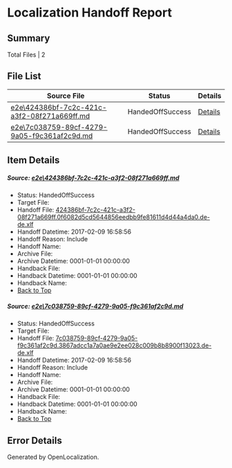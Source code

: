 # <a name='report-top'></a> Localization Handoff Report

## Summary
 Total Files | 2

## File List
 Source File | Status | Details 
 ----------- | ------ | ------- 
 [e2e\424386bf-7c2c-421c-a3f2-08f271a669ff.md](https://github.com/OpenLocalizationTestOrg/ol-test0/blob/d714038fb0ad9ae82fb5cb2b6b4db8b75d9f5fdc/e2e/424386bf-7c2c-421c-a3f2-08f271a669ff.md) | HandedOffSuccess | [Details](#013437a1bcdb8376ef9b43dfcac562f7b949ac731)
 [e2e\7c038759-89cf-4279-9a05-f9c361af2c9d.md](https://github.com/OpenLocalizationTestOrg/ol-test0/blob/d714038fb0ad9ae82fb5cb2b6b4db8b75d9f5fdc/e2e/7c038759-89cf-4279-9a05-f9c361af2c9d.md) | HandedOffSuccess | [Details](#7d92de0e7e3745973a08fa08e1640efc9128ad6c2)

## Item Details
##### <a name='013437a1bcdb8376ef9b43dfcac562f7b949ac731'></a> Source: [e2e\424386bf-7c2c-421c-a3f2-08f271a669ff.md](https://github.com/OpenLocalizationTestOrg/ol-test0/blob/d714038fb0ad9ae82fb5cb2b6b4db8b75d9f5fdc/e2e/424386bf-7c2c-421c-a3f2-08f271a669ff.md)
* Status: HandedOffSuccess
* Target File: 
* Handoff File: [424386bf-7c2c-421c-a3f2-08f271a669ff.0f6082d5cd5644856eedbb9fe81611d4d44a4da0.de-de.xlf](https://github.com/OpenLocalizationTestOrg/ol-test0-handoff/blob/aeef3dd6fe1c101cd324087b9f52aadb8514e992/ol-handoff/OpenLocalizationTestOrg/ol-test0-dede/shujia/ht/424386bf-7c2c-421c-a3f2-08f271a669ff.0f6082d5cd5644856eedbb9fe81611d4d44a4da0.de-de.xlf)
* Handoff Datetime: 2017-02-09 16:58:56
* Handoff Reason: Include
* Handoff Name: 
* Archive File: 
* Archive Datetime: 0001-01-01 00:00:00
* Handback File: 
* Handback Datetime: 0001-01-01 00:00:00
* Handback Name: 
* [Back to Top](#report-top)

##### <a name='7d92de0e7e3745973a08fa08e1640efc9128ad6c2'></a> Source: [e2e\7c038759-89cf-4279-9a05-f9c361af2c9d.md](https://github.com/OpenLocalizationTestOrg/ol-test0/blob/d714038fb0ad9ae82fb5cb2b6b4db8b75d9f5fdc/e2e/7c038759-89cf-4279-9a05-f9c361af2c9d.md)
* Status: HandedOffSuccess
* Target File: 
* Handoff File: [7c038759-89cf-4279-9a05-f9c361af2c9d.3867adcc1a7a0ae9e2ee028c009b8b8900f13023.de-de.xlf](https://github.com/OpenLocalizationTestOrg/ol-test0-handoff/blob/aeef3dd6fe1c101cd324087b9f52aadb8514e992/ol-handoff/OpenLocalizationTestOrg/ol-test0-dede/shujia/ht/7c038759-89cf-4279-9a05-f9c361af2c9d.3867adcc1a7a0ae9e2ee028c009b8b8900f13023.de-de.xlf)
* Handoff Datetime: 2017-02-09 16:58:56
* Handoff Reason: Include
* Handoff Name: 
* Archive File: 
* Archive Datetime: 0001-01-01 00:00:00
* Handback File: 
* Handback Datetime: 0001-01-01 00:00:00
* Handback Name: 
* [Back to Top](#report-top)


## Error Details

Generated by OpenLocalization.
